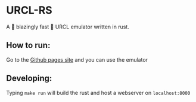# URCL-RS
A 🚀 blazingly fast 🚀 URCL emulator written in rust.

## How to run:
Go to the [Github pages site](https://urcl.github.io/urcl-rs/) and you can use the emulator

## Developing:
Typing `make run` will build the rust and host a webserver on `localhost:8000`
